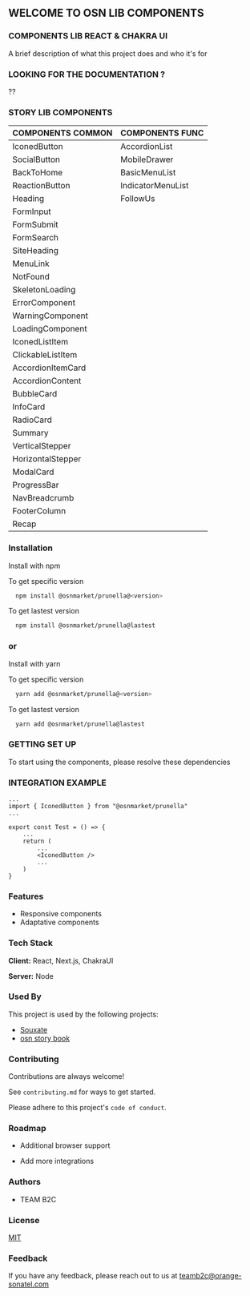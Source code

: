 ## WELCOME TO OSN LIB COMPONENTS

### COMPONENTS LIB REACT & CHAKRA UI

A brief description of what this project does and who it's for

### LOOKING FOR THE DOCUMENTATION ?

??

### STORY LIB COMPONENTS

| COMPONENTS COMMON | COMPONENTS FUNC   |
| :---------------- | :---------------- |
| IconedButton      | AccordionList     |
| SocialButton      | MobileDrawer      |
| BackToHome        | BasicMenuList     |
| ReactionButton    | IndicatorMenuList |
| Heading           | FollowUs          |
| FormInput         |                   |
| FormSubmit        |                   |
| FormSearch        |                   |
| SiteHeading       |                   |
| MenuLink          |                   |
| NotFound          |                   |
| SkeletonLoading   |                   |
| ErrorComponent    |                   |
| WarningComponent  |                   |
| LoadingComponent  |                   |
| IconedListItem    |                   |
| ClickableListItem |                   |
| AccordionItemCard |                   |
| AccordionContent  |                   |
| BubbleCard        |                   |
| InfoCard          |                   |
| RadioCard         |                   |
| Summary           |                   |
| VerticalStepper   |                   |
| HorizontalStepper |                   |
| ModalCard         |                   |
| ProgressBar       |                   |
| NavBreadcrumb     |                   |
| FooterColumn      |                   |
| Recap             |                   |

### Installation

Install with npm

To get specific version

```bash
  npm install @osnmarket/prunella@<version>
```

To get lastest version

```bash
  npm install @osnmarket/prunella@lastest
```

### or

Install with yarn

To get specific version

```bash
  yarn add @osnmarket/prunella@<version>
```

To get lastest version

```bash
  yarn add @osnmarket/prunella@lastest
```

### GETTING SET UP

To start using the components, please resolve these dependencies

### INTEGRATION EXAMPLE

```
...
import { IconedButton } from "@osnmarket/prunella"
...

export const Test = () => {
    ...
    return (
        ...
        <IconedButton />
        ...
    )
}

```

### Features

- Responsive components
- Adaptative components

### Tech Stack

**Client:** React, Next.js, ChakraUI

**Server:** Node

### Used By

This project is used by the following projects:

- [Souxate](?)
- [osn story book](?)

### Contributing

Contributions are always welcome!

See `contributing.md` for ways to get started.

Please adhere to this project's `code of conduct`.

### Roadmap

- Additional browser support

- Add more integrations

### Authors

- TEAM B2C

### License

[MIT](https://choosealicense.com/licenses/mit/)

### Feedback

If you have any feedback, please reach out to us at teamb2c@orange-sonatel.com
